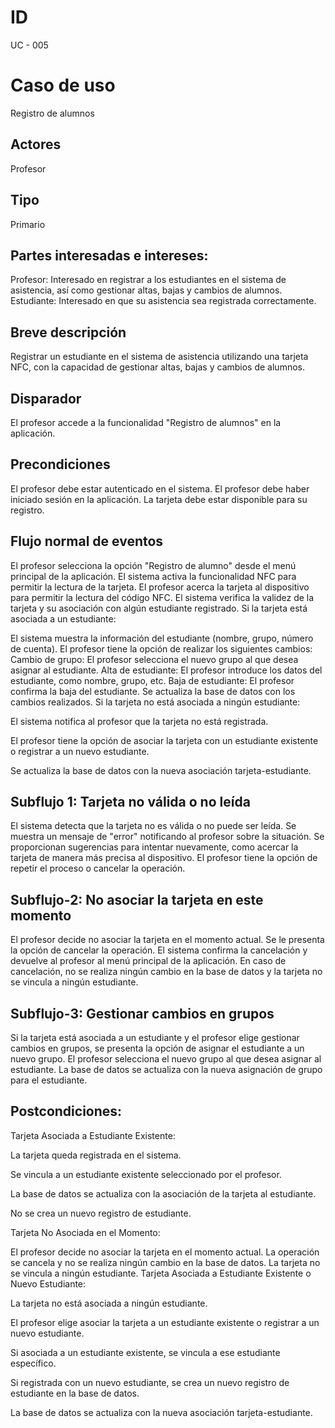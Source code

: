 
# ID

UC - 005
# Caso de uso

Registro de alumnos
## Actores

Profesor
## Tipo

Primario
## Partes interesadas e intereses:

Profesor: Interesado en registrar a los estudiantes en el sistema de asistencia, así como gestionar altas, bajas y cambios de alumnos.
Estudiante: Interesado en que su asistencia sea registrada correctamente.
## Breve descripción

Registrar un estudiante en el sistema de asistencia utilizando una tarjeta NFC, con la capacidad de gestionar altas, bajas y cambios de alumnos.

## Disparador

El profesor accede a la funcionalidad "Registro de alumnos" en la aplicación.

## Precondiciones

El profesor debe estar autenticado en el sistema.
El profesor debe haber iniciado sesión en la aplicación.
La tarjeta debe estar disponible para su registro.
## Flujo normal de eventos

El profesor selecciona la opción "Registro de alumno" desde el menú principal de la aplicación.
El sistema activa la funcionalidad NFC para permitir la lectura de la tarjeta.
El profesor acerca la tarjeta al dispositivo para permitir la lectura del código NFC.
El sistema verifica la validez de la tarjeta y su asociación con algún estudiante registrado.
Si la tarjeta está asociada a un estudiante:

El sistema muestra la información del estudiante (nombre, grupo, número de cuenta).
El profesor tiene la opción de realizar los siguientes cambios:
Cambio de grupo: El profesor selecciona el nuevo grupo al que desea asignar al estudiante.
Alta de estudiante: El profesor introduce los datos del estudiante, como nombre, grupo, etc.
Baja de estudiante: El profesor confirma la baja del estudiante.
Se actualiza la base de datos con los cambios realizados.
Si la tarjeta no está asociada a ningún estudiante:

El sistema notifica al profesor que la tarjeta no está registrada.

El profesor tiene la opción de asociar la tarjeta con un estudiante existente o registrar a un nuevo estudiante.

Se actualiza la base de datos con la nueva asociación tarjeta-estudiante.

## Subflujo 1: Tarjeta no válida o no leída

El sistema detecta que la tarjeta no es válida o no puede ser leída.
Se muestra un mensaje de "error" notificando al profesor sobre la situación.
Se proporcionan sugerencias para intentar nuevamente, como acercar la tarjeta de manera más precisa al dispositivo.
El profesor tiene la opción de repetir el proceso o cancelar la operación.
## Subflujo-2: No asociar la tarjeta en este momento

El profesor decide no asociar la tarjeta en el momento actual.
Se le presenta la opción de cancelar la operación.
El sistema confirma la cancelación y devuelve al profesor al menú principal de la aplicación.
En caso de cancelación, no se realiza ningún cambio en la base de datos y la tarjeta no se vincula a ningún estudiante.
## Subflujo-3: Gestionar cambios en grupos

Si la tarjeta está asociada a un estudiante y el profesor elige gestionar cambios en grupos, se presenta la opción de asignar el estudiante a un nuevo grupo.
El profesor selecciona el nuevo grupo al que desea asignar al estudiante.
La base de datos se actualiza con la nueva asignación de grupo para el estudiante.
## Postcondiciones:

Tarjeta Asociada a Estudiante Existente:

La tarjeta queda registrada en el sistema.

Se vincula a un estudiante existente seleccionado por el profesor.

La base de datos se actualiza con la asociación de la tarjeta al estudiante.

No se crea un nuevo registro de estudiante.

Tarjeta No Asociada en el Momento:

El profesor decide no asociar la tarjeta en el momento actual.
La operación se cancela y no se realiza ningún cambio en la base de datos.
La tarjeta no se vincula a ningún estudiante.
Tarjeta Asociada a Estudiante Existente o Nuevo Estudiante:

La tarjeta no está asociada a ningún estudiante.

El profesor elige asociar la tarjeta a un estudiante existente o registrar a un nuevo estudiante.

Si asociada a un estudiante existente, se vincula a ese estudiante específico.

Si registrada con un nuevo estudiante, se crea un nuevo registro de estudiante en la base de datos.

La base de datos se actualiza con la nueva asociación tarjeta-estudiante.
